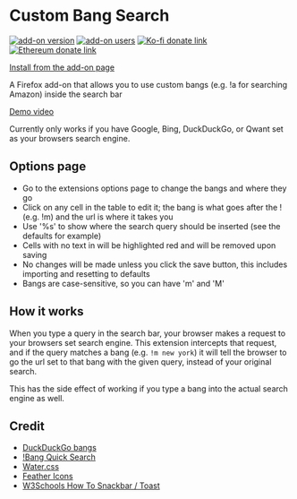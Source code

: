 # Custom Bang Search

[![add-on version](https://img.shields.io/amo/v/custombangsearch?colorA=35383d)](https://addons.mozilla.org/en-US/firefox/addon/custombangsearch/)
[![add-on users](https://img.shields.io/amo/users/custombangsearch?colorA=35383d)](https://addons.mozilla.org/en-US/firefox/addon/custombangsearch/)
[![Ko-fi donate link](https://img.shields.io/badge/Donate-Coffee-orange.svg?style=flat&colorA=35383d)](https://ko-fi.com/M4M18XB1)
[![Ethereum donate link](https://img.shields.io/badge/Donate-Ether-5965a2.svg?style=flat&colorA=35383d)](https://en.cryptobadges.io/donate/0x54A8Fe0C28B9DD4940266A78d70f11B621735A97)

[Install from the add-on page](https://addons.mozilla.org/en-US/firefox/addon/custombangsearch/)

A Firefox add-on that allows you to use custom bangs (e.g. !a for searching Amazon) inside the search bar 

[Demo video](https://youtu.be/q41XyWYLEUM)

Currently only works if you have Google, Bing, DuckDuckGo, or Qwant set as your browsers search engine.

## Options page

- Go to the extensions options page to change the bangs and where they go
- Click on any cell in the table to edit it; the bang is what goes after the ! (e.g. !m) and the url is where it takes you
- Use '%s' to show where the search query should be inserted (see the defaults for example)
- Cells with no text in will be highlighted red and will be removed upon saving
- No changes will be made unless you click the save button, this includes importing and resetting to defaults
- Bangs are case-sensitive, so you can have 'm' and 'M'

## How it works

When you type a query in the search bar, your browser makes a request to your browsers set search engine. This extension
intercepts that request, and if the query matches a bang (e.g. `!m new york`) it will tell the browser to go the url set
to that bang with the given query, instead of your original search.

This has the side effect of working if you type a bang into the actual search engine as well.

## Credit

- [DuckDuckGo bangs](https://duckduckgo.com/bang)
- [!Bang Quick Search](https://addons.mozilla.org/en-US/firefox/addon/bang-quick-search/)
- [Water.css](https://github.com/kognise/water.css)
- [Feather Icons](https://github.com/feathericons/feather)
- [W3Schools How To Snackbar / Toast](https://www.w3schools.com/howto/howto_js_snackbar.asp)
